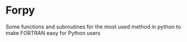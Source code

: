# Forpy
Some functions and subroutines for the most used method in python to make FORTRAN easy for Python users
